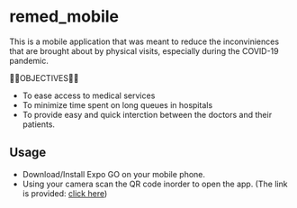 # remed_mobile

This is a mobile application that was meant to reduce the inconviniences that are brought about by physical visits, especially during the COVID-19 pandemic.

👨‍⚕️OBJECTIVES👩‍⚕️  

  - To ease access to medical services
  - To minimize time spent on long queues in hospitals
  - To provide easy and quick interction between the doctors and their patients.


## Usage

   - Download/Install Expo GO on your mobile phone.
   - Using your camera scan the QR code inorder to open the app. (The link is provided:
    [click here](https://expo.dev/@og-project/remedMobile))
   

